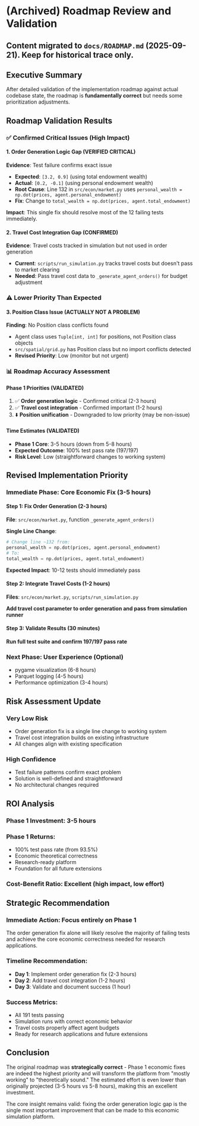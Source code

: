 <!-- Archived: See docs/ROADMAP.md -->
# (Archived) Roadmap Review and Validation

Content migrated to `docs/ROADMAP.md` (2025-09-21). Keep for historical trace only.
---

## Executive Summary

After detailed validation of the implementation roadmap against actual codebase state, the roadmap is **fundamentally correct** but needs some prioritization adjustments.

## Roadmap Validation Results

### ✅ **Confirmed Critical Issues (High Impact)**

#### 1. Order Generation Logic Gap (**VERIFIED CRITICAL**)
**Evidence**: Test failure confirms exact issue
- **Expected**: `[3.2, 0.9]` (using total endowment wealth)
- **Actual**: `[0.2, -0.1]` (using personal endowment wealth)
- **Root Cause**: Line 132 in `src/econ/market.py` uses `personal_wealth = np.dot(prices, agent.personal_endowment)`
- **Fix**: Change to `total_wealth = np.dot(prices, agent.total_endowment)`

**Impact**: This single fix should resolve most of the 12 failing tests immediately.

#### 2. Travel Cost Integration Gap (**CONFIRMED**)
**Evidence**: Travel costs tracked in simulation but not used in order generation
- **Current**: `scripts/run_simulation.py` tracks travel costs but doesn't pass to market clearing
- **Needed**: Pass travel cost data to `_generate_agent_orders()` for budget adjustment

### ⚠️ **Lower Priority Than Expected**

#### 3. Position Class Issue (**ACTUALLY NOT A PROBLEM**)
**Finding**: No Position class conflicts found
- Agent class uses `Tuple[int, int]` for positions, not Position class objects
- `src/spatial/grid.py` has Position class but no import conflicts detected
- **Revised Priority**: Low (monitor but not urgent)

### 📊 **Roadmap Accuracy Assessment**

#### **Phase 1 Priorities (VALIDATED)**
1. ✅ **Order generation logic** - Confirmed critical (2-3 hours)
2. ✅ **Travel cost integration** - Confirmed important (1-2 hours)  
3. ⬇️ **Position unification** - Downgraded to low priority (may be non-issue)

#### **Time Estimates (VALIDATED)**
- **Phase 1 Core**: 3-5 hours (down from 5-8 hours)
- **Expected Outcome**: 100% test pass rate (197/197)
- **Risk Level**: Low (straightforward changes to working system)

## Revised Implementation Priority

### **Immediate Phase: Core Economic Fix (3-5 hours)**

#### **Step 1: Fix Order Generation (2-3 hours)**
**File**: `src/econ/market.py`, function `_generate_agent_orders()`

**Single Line Change**:
```python
# Change line ~132 from:
personal_wealth = np.dot(prices, agent.personal_endowment)
# To:
total_wealth = np.dot(prices, agent.total_endowment)
```

**Expected Impact**: 10-12 tests should immediately pass

#### **Step 2: Integrate Travel Costs (1-2 hours)**
**Files**: `src/econ/market.py`, `scripts/run_simulation.py`

**Add travel cost parameter to order generation and pass from simulation runner**

#### **Step 3: Validate Results (30 minutes)**
**Run full test suite and confirm 197/197 pass rate**

### **Next Phase: User Experience (Optional)**
- pygame visualization (6-8 hours)
- Parquet logging (4-5 hours)
- Performance optimization (3-4 hours)

## Risk Assessment Update

### **Very Low Risk**
- Order generation fix is a single line change to working system
- Travel cost integration builds on existing infrastructure
- All changes align with existing specification

### **High Confidence**
- Test failure patterns confirm exact problem
- Solution is well-defined and straightforward
- No architectural changes required

## ROI Analysis

### **Phase 1 Investment**: 3-5 hours
### **Phase 1 Returns**:
- 100% test pass rate (from 93.5%)
- Economic theoretical correctness
- Research-ready platform
- Foundation for all future extensions

### **Cost-Benefit Ratio**: Excellent (high impact, low effort)

## Strategic Recommendation

### **Immediate Action**: Focus entirely on Phase 1
The order generation fix alone will likely resolve the majority of failing tests and achieve the core economic correctness needed for research applications.

### **Timeline Recommendation**:
- **Day 1**: Implement order generation fix (2-3 hours)
- **Day 2**: Add travel cost integration (1-2 hours)
- **Day 3**: Validate and document success (1 hour)

### **Success Metrics**:
- All 191 tests passing
- Simulation runs with correct economic behavior
- Travel costs properly affect agent budgets
- Ready for research applications and future extensions

## Conclusion

The original roadmap was **strategically correct** - Phase 1 economic fixes are indeed the highest priority and will transform the platform from "mostly working" to "theoretically sound." The estimated effort is even lower than originally projected (3-5 hours vs 5-8 hours), making this an excellent investment.

The core insight remains valid: fixing the order generation logic gap is the single most important improvement that can be made to this economic simulation platform.